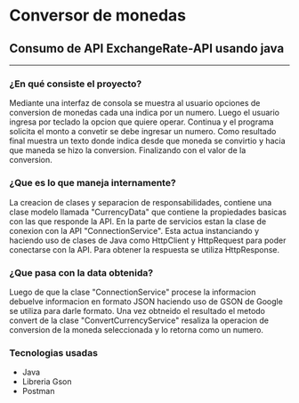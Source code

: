 <h1>Conversor de monedas</h1>
<h2>Consumo de API ExchangeRate-API usando java</h2>
<hr>

<h3>¿En qué consiste el proyecto?</h3>
<p>Mediante una interfaz de consola se muestra al usuario opciones de conversion de monedas cada una indica por un numero.
Luego el usuario ingresa por teclado la opcion que quiere operar. Continua y el programa solicita el monto a convetir se debe ingresar un numero.
Como resultado final muestra un texto donde indica desde que moneda se convirtio y hacia que maneda se hizo la conversion.
Finalizando con el valor de la conversion.
</p>

<h3>¿Que es lo que maneja internamente?</h3>
<p>La creacion de clases y separacion de responsabilidades, contiene una clase modelo llamada "CurrencyData" que contiene la propiedades basicas con las que responde la API.
En la parte de servicios estan la clase de conexion con la API "ConnectionService". Esta actua instanciando y haciendo uso de clases de Java como HttpClient y HttpRequest para  poder conectarse con la API. Para obtener la respuesta se utiliza HttpResponse.</p>

<h3>¿Que pasa con la data obtenida?</h3>
<p>Luego de que la clase "ConnectionService" procese la informacion debuelve informacion en formato JSON haciendo uso de GSON de Google se utiliza para darle formato.
Una vez obtneido el resultado el metodo convert de la clase "ConvertCurrencyService" resaliza la operacion de conversion de la moneda seleccionada y lo retorna como un numero.
</p>
  
<h3>Tecnologias usadas</h3>
<ul>
  <li>Java</li>
  <li>Libreria Gson</li>
  <li>Postman</li>
</ul>


